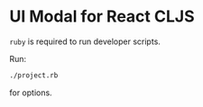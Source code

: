 # UI Modal for React CLJS

`ruby` is required to run developer scripts.

Run:
```bash
./project.rb
```
for options.

